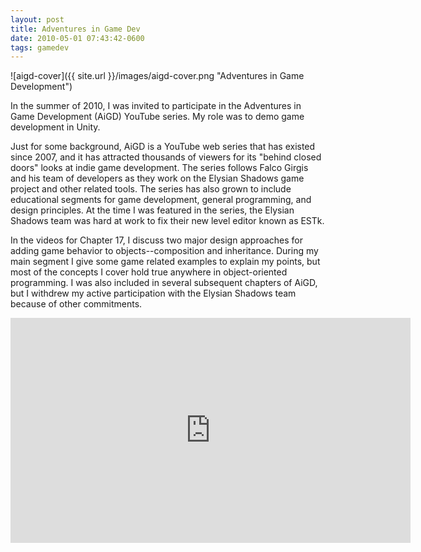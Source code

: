 ```yaml
---
layout: post
title: Adventures in Game Dev
date: 2010-05-01 07:43:42-0600
tags: gamedev
---
```


![aigd-cover]({{ site.url }}/images/aigd-cover.png "Adventures in Game Development")

In the summer of 2010, I was invited to participate in the Adventures in Game Development (AiGD) YouTube series. My role was to demo game development in Unity.

Just for some background, AiGD is a YouTube web series that has existed since 2007, and it has attracted thousands of viewers for its "behind closed doors" looks at indie game development. The series follows Falco Girgis and his team of developers as they work on the Elysian Shadows game project and other related tools. The series has also grown to include educational segments for game development, general programming, and design principles. At the time I was featured in the series, the Elysian Shadows team was hard at work to fix their new level editor known as ESTk.

In the videos for Chapter 17, I discuss two major design approaches for adding game behavior to objects--composition and inheritance. During my main segment I give some game related examples to explain my points, but most of the concepts I cover hold true anywhere in object-oriented programming. I was also included in several subsequent chapters of AiGD, but I withdrew my active participation with the Elysian Shadows team because of other commitments.

<div class="video-wrapper">
	<iframe width="640" height="360" src="https://www.youtube.com/embed/2vf0NAQxMlI" frameborder="0" allowfullscreen></iframe>
</div>
